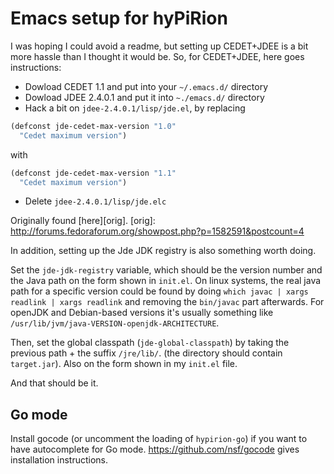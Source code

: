 # Emacs setup for hyPiRion

I was hoping I could avoid a readme, but setting up CEDET+JDEE is a bit more
hassle than I thought it would be. So, for CEDET+JDEE, here goes instructions:

* Dowload CEDET 1.1 and put into your `~/.emacs.d/` directory
* Dowload JDEE 2.4.0.1 and put it into `~./emacs.d/` directory
* Hack a bit on `jdee-2.4.0.1/lisp/jde.el`, by replacing

```lisp
(defconst jde-cedet-max-version "1.0"
  "Cedet maximum version")
```

  with
```lisp
(defconst jde-cedet-max-version "1.1"
  "Cedet maximum version")
```

* Delete `jdee-2.4.0.1/lisp/jde.elc`

Originally found [here][orig].
[orig]: http://forums.fedoraforum.org/showpost.php?p=1582591&postcount=4

In addition, setting up the Jde JDK registry is also something worth doing.

Set the `jde-jdk-registry` variable, which should be the version number and the
Java path on the form shown in `init.el`. On linux systems, the real java path
for a specific version could be found by doing `which javac | xargs readlink |
xargs readlink` and removing the `bin/javac` part afterwards. For openJDK and
Debian-based versions it's usually something like
`/usr/lib/jvm/java-VERSION-openjdk-ARCHITECTURE`.

Then, set the global classpath (`jde-global-classpath`) by taking the previous
path + the suffix `/jre/lib/`. (the directory should contain `target.jar`). Also
on the form shown in my `init.el` file.

And that should be it.

## Go mode

Install gocode (or uncomment the loading of `hypirion-go`) if you want to have
autocomplete for Go mode. <https://github.com/nsf/gocode> gives installation
instructions.
